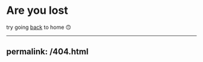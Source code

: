 # Are you lost

try going [back](https://rootz491.github.io) to home 🙃

---
permalink: /404.html
---